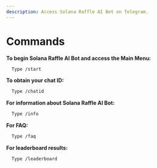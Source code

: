 ```yaml
---
description: Access Solana Raffle AI Bot on Telegram.
---
```


# Commands

**To begin Solana Raffle AI Bot and access the Main Menu:**

```bash
  Type /start 
```

**To obtain your chat ID:**

```bash
  Type /chatid
```

**For information about Solana Raffle AI Bot:**

```bash
  Type /info
```

**For FAQ:**

```bash
  Type /faq
```

**For leaderboard results:**

```bash
  Type /leaderboard
```
